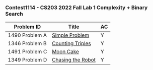### Contest1114 - CS203 2022 Fall Lab 1 Complexity + Binary Search

| Problem ID      | Title                        | AC   |
| --------------- | ---------------------------- | ---- |
| 1490 Problem  A | [Simple Problem](A_1490/)    | Y    |
| 1346 Problem  B | [Counting Triples](B_1346/)  | Y    |
| 1491 Problem  C | [Moon Cake](C_1491/)         | Y    |
| 1349 Problem  D | [Chasing the Robot](D_1349/) | Y    |

